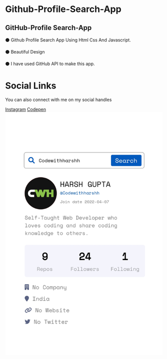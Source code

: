 # Github-Profile-Search-App
<h2>GitHub-Profile Search-App</h2>
<P>⚫ Github Profile Search App Using Html Css And Javascript.</p>
<p>⚫ Beautiful Design</p>
<P>⚫ I have used GitHub API to make this app.</p>
<h1>Social Links </h1>
<p>You can also connect with me on my social handles</p>
<a href="https://instagram.com/codewithharsh_?igshid=YmMyMTA2M2Y=">Instagram</a>
<a href="https://codepen.io/codewithharsh_">Codepen</a>
<img src="preview.png" />

